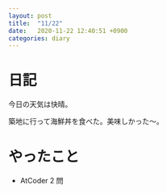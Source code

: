```yaml
---
layout: post
title:  "11/22"
date:   2020-11-22 12:40:51 +0900
categories: diary
---
```

# 日記

今日の天気は快晴。

築地に行って海鮮丼を食べた。美味しかった～。

# やったこと

- AtCoder 2 問